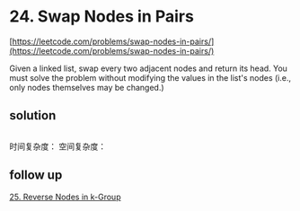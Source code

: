 # 24. Swap Nodes in Pairs
[https://leetcode.com/problems/swap-nodes-in-pairs/](https://leetcode.com/problems/swap-nodes-in-pairs/)

Given a linked list, swap every two adjacent nodes and return its head. You must solve the problem without modifying the values in the list's nodes (i.e., only nodes themselves may be changed.)

## solution
```python

```
时间复杂度：
空间复杂度：


## follow up
[25. Reverse Nodes in k-Group](https://leetcode.com/problems/reverse-nodes-in-k-group/)
